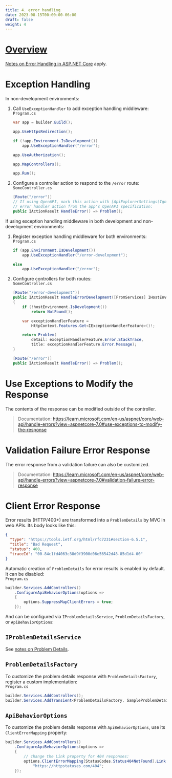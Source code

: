```yaml
---
title: 4. error handling
date: 2023-08-15T00:00:00-06:00
draft: false
weight: 4
---
```


# [Overview](https://learn.microsoft.com/en-us/aspnet/core/web-api/handle-errors?view=aspnetcore-7.0)  

[Notes on Error Handling in ASP.NET Core](../../../fundamentals/error-handling) apply.

# Exception Handling
In non-development environments:
1. Call `UseExceptionHandler` to add exception handling middleware:  
    `Program.cs`
    ```cs
    var app = builder.Build();

    app.UseHttpsRedirection();

    if (!app.Environment.IsDevelopment())
        app.UseExceptionHandler("/error");

    app.UseAuthorization();

    app.MapControllers();

    app.Run();
    ```
2. Configure a controller action to respond to the `/error` route:
    `SomeController.cs`
    ```cs
    [Route("/error")]
    // If using OpenAPI, mark this action with [ApiExplorerSettings(IgnoreApi = true)] to exclude this
    // error handler action from the app's OpenAPI specification:
    public IActionResult HandleError() => Problem();
    ```

If using exception handling middleware in both development and non-development environments:  
1. Register exception handling middleware for both environments:
    `Program.cs`
    ```cs
    if (app.Environment.IsDevelopment())
        app.UseExceptionHandler("/error-development");
    
    else
        app.UseExceptionHandler("/error");
    ```
2. Configure controllers for both routes:  
    `SomeController.cs`
    ```cs
    [Route("/error-development")]
    public IActionResult HandleErrorDevelopment([FromServices] IHostEnvironment hostEnvironment)
    {
        if (!hostEnvironment.IsDevelopment())
            return NotFound();

        var exceptionHandlerFeature =
            HttpContext.Features.Get<IExceptionHandlerFeature>()!;

        return Problem(
            detail: exceptionHandlerFeature.Error.StackTrace,
            title: exceptionHandlerFeature.Error.Message);
    }

    [Route("/error")]
    public IActionResult HandleError() => Problem();
    ```

# Use Exceptions to Modify the Response
The contents of the response can be modified outside of the controller.
> Documentation: https://learn.microsoft.com/en-us/aspnet/core/web-api/handle-errors?view=aspnetcore-7.0#use-exceptions-to-modify-the-response

# Validation Failure Error Response
The error response from a validation failure can also be customized.
> Documentation: https://learn.microsoft.com/en-us/aspnet/core/web-api/handle-errors?view=aspnetcore-7.0#validation-failure-error-response

# Client Error Response
Error results (HTTP/400+) are transformed into a `ProblemDetails` by MVC in web APIs. Its body looks like this:
```json
{
  "type": "https://tools.ietf.org/html/rfc7231#section-6.5.1",
  "title": "Bad Request",
  "status": 400,
  "traceId": "00-84c1fd4063c38d9f3900d06e56542d48-85d1d4-00"
}
```

Automatic creation of `ProblemDetails` for error results is enabled by default.  It can be disabled:  
`Program.cs`
```cs
builder.Services.AddControllers()
    .ConfigureApiBehaviorOptions(options =>
    {
        options.SuppressMapClientErrors = true;
    });
```

And can be configured via `IProblemDetailsService`, `ProblemDetailsFactory`, or `ApiBehaviorOptions`:

## `IProblemDetailsService`
See [notes on Problem Details](../../../fundamentals/error-handling#problem-details).

## `ProblemDetailsFactory`
To customize the problem details response with `ProblemDetailsFactory`, register a custom implementation:  
`Program.cs`
```cs
builder.Services.AddControllers();
builder.Services.AddTransient<ProblemDetailsFactory, SampleProblemDetailsFactory>();
```

## `ApiBehaviorOptions`
To customize the problem details response with `ApiBehaviorOptions`, use its `ClientErrorMapping` property:
```cs
builder.Services.AddControllers()
    .ConfigureApiBehaviorOptions(options =>
    {
        // change the Link property for 404 responses:
        options.ClientErrorMapping[StatusCodes.Status404NotFound].Link =
            "https://httpstatuses.com/404";
    });
```